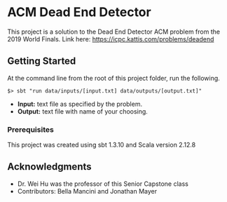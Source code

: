 # ACM Dead End Detector

This project is a solution to the Dead End Detector ACM problem from the 2019 World Finals. Link here: <https://icpc.kattis.com/problems/deadend>

## Getting Started

At the command line from the root of this project folder, run the following.    
```
$> sbt "run data/inputs/[input.txt] data/outputs/[output.txt]"
```  
- **Input:** text file as specified by the problem.  
- **Output:** text file with name of your choosing.

### Prerequisites

This project was created using sbt 1.3.10 and Scala version 2.12.8

## Acknowledgments

* Dr. Wei Hu was the professor of this Senior Capstone class
* Contributors: Bella Mancini and Jonathan Mayer

